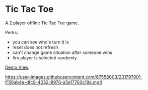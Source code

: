 # Tic Tac Toe

A 2 player offline Tic Tac Toe game.

Perks:
* you can see who's turn it is
* reset does not refresh
* can't change game situation after someone wins
* firs player is selected randomly

[Demo View](https://www.youtube.com/shorts/yWJAar3X9MU)




https://user-images.githubusercontent.com/67558003/231797901-f156ab4e-dfc9-4032-8976-a5e17760c19a.mp4

